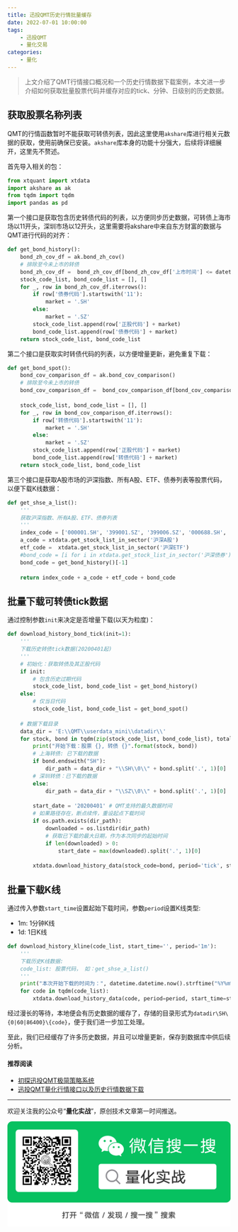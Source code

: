 ```yaml
---
title: 迅投QMT历史行情批量缓存
date: 2022-07-01 10:00:00
tags: 
    - 迅投QMT
    - 量化交易
categories:
    - 量化
---
```



> 上文介绍了QMT行情接口概况和一个历史行情数据下载案例，本文进一步介绍如何获取批量股票代码并缓存对应的tick、分钟、日级别的历史数据。


## 获取股票名称列表

QMT的行情函数暂时不能获取可转债列表，因此这里使用`akshare`库进行相关元数据的获取，使用前确保已安装。`akshare`库本身的功能十分强大，后续将详细展开，这里先不赘述。

首先导入相关的包：
```python
from xtquant import xtdata
import akshare as ak
from tqdm import tqdm
import pandas as pd
```

第一个接口是获取包含历史转债代码的列表，以方便同步历史数据，可转债上海市场以11开头，深圳市场以12开头，这里需要将akshare中来自东方财富的数据与QMT进行代码的对齐：
```python
def get_bond_history():
    bond_zh_cov_df = ak.bond_zh_cov()
    # 排除至今未上市的转债
    bond_zh_cov_df =  bond_zh_cov_df[bond_zh_cov_df['上市时间'] <= datetime.date.today()]
    stock_code_list, bond_code_list = [], []
    for _, row in bond_zh_cov_df.iterrows():
        if row['债券代码'].startswith('11'):
            market = '.SH'
        else:
            market = '.SZ'
        stock_code_list.append(row['正股代码'] + market)
        bond_code_list.append(row['债券代码'] + market)
    return stock_code_list, bond_code_list
```

第二个接口是获取实时转债代码的列表，以方便增量更新，避免重复下载：
```python
def get_bond_spot():
    bond_cov_comparison_df = ak.bond_cov_comparison()
    # 排除至今未上市的转债
    bond_cov_comparison_df =  bond_cov_comparison_df[bond_cov_comparison_df['上市日期'] !='-']

    stock_code_list, bond_code_list = [], []
    for _, row in bond_cov_comparison_df.iterrows():
        if row['转债代码'].startswith('11'):
            market = '.SH'
        else:
            market = '.SZ'
        stock_code_list.append(row['正股代码'] + market)
        bond_code_list.append(row['转债代码'] + market)
    return stock_code_list, bond_code_list
```

第三个接口是获取A股市场的沪深指数、所有A股、ETF、债券列表等股票代码，以便下载K线数据：
```python
def get_shse_a_list():
    '''
    获取沪深指数、所有A股、ETF、债券列表
    '''
    index_code = ['000001.SH', '399001.SZ', '399006.SZ', '000688.SH', '000300.SH', '000016.SH', '000905.SH', '000852.SH'] # 上证指数、深证成指、创业板指、科创50、沪深300、上证50、中证500、中证1000
    a_code = xtdata.get_stock_list_in_sector('沪深A股')
    etf_code =  xtdata.get_stock_list_in_sector('沪深ETF')
    #bond_code = [i for i in xtdata.get_stock_list_in_sector('沪深债券') if i[:3] in {'110',  '111', '113', '118', '123', '127', '128'}]
    bond_code = get_bond_history()[-1]

    return index_code + a_code + etf_code + bond_code
```

## 批量下载可转债tick数据

通过控制参数`init`来决定是否增量下载(以天为粒度)：
```python
def download_history_bond_tick(init=1):
    '''
    下载历史转债tick数据(20200401起)
    '''
    # 初始化：获取转债及其正股代码
    if init:
        # 包含历史过期代码
        stock_code_list, bond_code_list = get_bond_history()
    else:
        # 仅当日代码
        stock_code_list, bond_code_list = get_bond_spot()
    
    # 数据下载目录
    data_dir = 'E:\\QMT\\userdata_mini\\datadir\\'
    for stock, bond in tqdm(zip(stock_code_list, bond_code_list), total=len(stock_code_list)):
        print("开始下载：股票 {}, 转债 {}".format(stock, bond))
        # 上海转债: 已下载的数据
        if bond.endswith("SH"):
            dir_path = data_dir + "\\SH\\0\\" + bond.split('.', 1)[0]
        # 深圳转债：已下载的数据
        else:
            dir_path = data_dir + "\\SZ\\0\\" + bond.split('.', 1)[0]
        
        start_date = '20200401' # QMT支持的最久数据时间
        # 如果路径存在，断点续传，重设起点下载时间
        if os.path.exists(dir_path):
            downloaded = os.listdir(dir_path)
            # 获取已下载的最大日期，作为本次同步的起始时间
            if len(downloaded) > 0:
                start_date = max(downloaded).split('.', 1)[0]
            
        xtdata.download_history_data(stock_code=bond, period='tick', start_time=start_date)

```

## 批量下载K线

通过传入参数`start_time`设置起始下载时间，参数`period`设置K线类型:
- 1m: 1分钟K线
- 1d: 1日K线

```python
def download_history_kline(code_list, start_time='', period='1m'):
    '''
    下载历史K线数据:
    code_list: 股票代码， 如：get_shse_a_list()
    '''
    print("本次开始下载的时间为：", datetime.datetime.now().strftime("%Y%m%d%H%M%S"))
    for code in tqdm(code_list):
        xtdata.download_history_data(code, period=period, start_time=start_time)

```

经过漫长的等待，本地便会有历史数据的缓存了，存储的目录形式为`datadir\SH\{0|60|86400}\{code}`，便于我们进一步加工处理。


至此，我们已经缓存了许多历史数据，并且可以增量更新，保存到数据库中供后续分析。

#### 推荐阅读

- [初探迅投QMT极简策略系统](https://mp.weixin.qq.com/s/5XI09nyStjmD0faYs9UIlw)
- [迅投QMT量化行情接口以及历史行情数据下载](https://mp.weixin.qq.com/s/R2WquJUD4Mu6wuoFjoC3AQ)

---

欢迎关注我的公众号“**量化实战**”，原创技术文章第一时间推送。

![](/img/qrcode.jpg)


